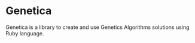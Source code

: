 # Genetica

Genetica is a library to create and use Genetics Algorithms solutions using Ruby language.
